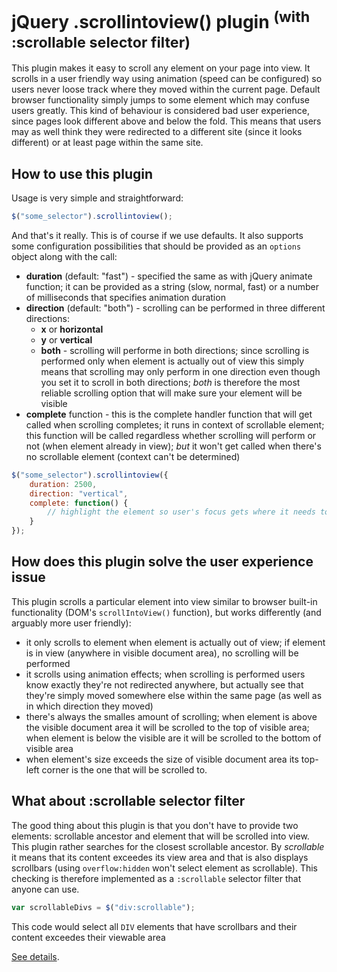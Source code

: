 jQuery .scrollintoview() plugin <sup>(with :scrollable selector filter)</sup>
==
This plugin makes it easy to scroll any element on your page into view. It scrolls in a user friendly way using animation (speed can be configured) so users never loose track where they moved within the current page. Default browser functionality simply jumps to some element which may confuse users greatly. This kind of behaviour is considered bad user experience, since pages look different above and below the fold. This means that users may as well think they were redirected to a different site (since it looks different) or at least page within the same site.

How to use this plugin
--
Usage is very simple and straightforward:

```javascript
$("some_selector").scrollintoview();
```

And that's it really. This is of course if we use defaults. It also supports some configuration possibilities that should be provided as an `options` object along with the call:

* **duration** (default: "fast") - specified the same as with jQuery animate function; it can be provided as a string (slow, normal, fast) or a number of milliseconds that specifies animation duration
* **direction** (default: "both") - scrolling can be performed in three different directions:
    * **x** or **horizontal**
    * **y** or **vertical**
    * **both** - scrolling will performe in both directions; since scrolling is performed only when element is actually out of view this simply means that scrolling may only perform in one direction even though you set it to scroll in both directions; *both* is therefore the most reliable scrolling option that will make sure your element will be visible
* **complete** function - this is the complete handler function that will get called when scrolling completes; it runs in context of scrollable element; this function will be called regardless whether scrolling will perform or not (when element already in view); *but* it won't get called when there's no scrollable element (context can't be determined)

```javascript
$("some_selector").scrollintoview({
    duration: 2500,
    direction: "vertical",
    complete: function() {
        // highlight the element so user's focus gets where it needs to be
    }
});
```

How does this plugin solve the user experience issue
--
This plugin scrolls a particular element into view similar to browser built-in functionality (DOM's `scrollIntoView()` function), but works differently (and arguably more user friendly):

* it only scrolls to element when element is actually out of view; if element is in view (anywhere in visible document area), no scrolling will be performed
* it scrolls using animation effects; when scrolling is performed users know exactly they're not redirected anywhere, but actually see that they're simply moved somewhere else within the same page (as well as in which direction they moved)
* there's always the smalles amount of scrolling; when element is above the visible document area it will be scrolled to the top of visible area; when element is below the visible are it will be scrolled to the bottom of visible area
* when element's size exceeds the size of visible document area its top-left corner is the one that will be scrolled to.

What about :scrollable selector filter
--
The good thing about this plugin is that you don't have to provide two elements: scrollable ancestor and element that will be scrolled into view. This plugin rather searches for the closest scrollable ancestor. By *scrollable* it means that its content exceedes its view area and that is also displays scrollbars (using `overflow:hidden` won't select element as scrollable). This checking is therefore implemented as a `:scrollable` selector filter that anyone can use.

```javascript
var scrollableDivs = $("div:scrollable");
```

This code would select all `DIV` elements that have scrollbars and their content exceedes their viewable area

[See details](http://erraticdev.blogspot.com/2011/02/jquery-scroll-into-view-plugin-with.html).